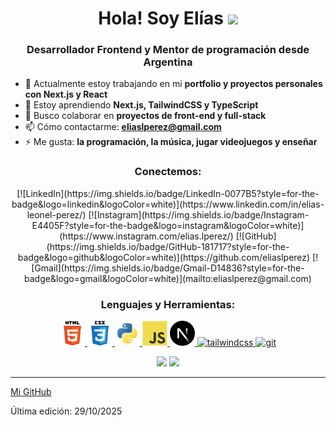 <h1 align="center">Hola! Soy Elías <img height="40" src="https://emoji.gg/assets/emoji/7333-parrotdance.gif"></h1>
<h3 align="center">Desarrollador Frontend y Mentor de programación desde Argentina</h3>

- 🔭 Actualmente estoy trabajando en mi **portfolio y proyectos personales con Next.js y React**
- 🌱 Estoy aprendiendo **Next.js, TailwindCSS y TypeScript**
- 👯 Busco colaborar en **proyectos de front-end y full-stack**
- 📫 Cómo contactarme: **eliaslperez@gmail.com**
- ⚡ Me gusta: **la programación, la música, jugar videojuegos y enseñar**

<h3 align="center">Conectemos:</h3>
<div align="center">
  [![LinkedIn](https://img.shields.io/badge/LinkedIn-0077B5?style=for-the-badge&logo=linkedin&logoColor=white)](https://www.linkedin.com/in/elias-leonel-perez/)
  [![Instagram](https://img.shields.io/badge/Instagram-E4405F?style=for-the-badge&logo=instagram&logoColor=white)](https://www.instagram.com/elias.lperez/)
  [![GitHub](https://img.shields.io/badge/GitHub-181717?style=for-the-badge&logo=github&logoColor=white)](https://github.com/eliaslperez)
  [![Gmail](https://img.shields.io/badge/Gmail-D14836?style=for-the-badge&logo=gmail&logoColor=white)](mailto:eliaslperez@gmail.com)
</div>

<h3 align="center">Lenguajes y Herramientas:</h3>

<p align="center"> 
  <a href="https://www.w3.org/html/" target="_blank"> 
    <img src="https://raw.githubusercontent.com/devicons/devicon/master/icons/html5/html5-original-wordmark.svg" alt="html5" width="40" height="40"/> 
  </a>
  <a href="https://www.w3schools.com/css/" target="_blank"> 
    <img src="https://raw.githubusercontent.com/devicons/devicon/master/icons/css3/css3-original-wordmark.svg" alt="css3" width="40" height="40"/> 
  </a> 
  <a href="https://www.python.org" target="_blank"> 
    <img src="https://raw.githubusercontent.com/devicons/devicon/master/icons/python/python-original.svg" alt="python" width="40" height="40"/> 
  </a>  
  <a href="https://developer.mozilla.org/en-US/docs/Web/JavaScript" target="_blank"> 
    <img src="https://raw.githubusercontent.com/devicons/devicon/master/icons/javascript/javascript-original.svg" alt="javascript" width="40" height="40"/> 
  </a> 
  <a href="https://nextjs.org/" target="_blank"> 
    <img src="https://raw.githubusercontent.com/devicons/devicon/master/icons/nextjs/nextjs-original.svg" alt="nextjs" width="40" height="40"/> 
  </a>
  <a href="https://tailwindcss.com/" target="_blank"> 
    <img src="https://www.vectorlogo.zone/logos/tailwindcss/tailwindcss-icon.svg" alt="tailwindcss" width="40" height="40"/> 
  </a>
  <a href="https://git-scm.com/" target="_blank"> 
    <img src="https://www.vectorlogo.zone/logos/git-scm/git-scm-icon.svg" alt="git" width="40" height="40"/> 
  </a>
</p>

<p align= "center">
  <img height= "150" src="https://github-readme-stats.vercel.app/api?username=eliaslperez&theme=react&show_icons=true&include_all_commits=true" />
  <img height= "150" src="https://github-readme-stats.vercel.app/api/top-langs/?username=eliaslperez&theme=react&layout=compact" />
</p>

------

[Mi GitHub](https://github.com/eliaslperez)

Última edición: 29/10/2025
